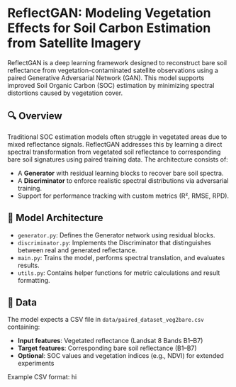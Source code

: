 # ReflectGAN: Modeling Vegetation Effects for Soil Carbon Estimation from Satellite Imagery

ReflectGAN is a deep learning framework designed to reconstruct bare soil reflectance from vegetation-contaminated satellite observations using a paired Generative Adversarial Network (GAN). This model supports improved Soil Organic Carbon (SOC) estimation by minimizing spectral distortions caused by vegetation cover.

## 🔍 Overview

Traditional SOC estimation models often struggle in vegetated areas due to mixed reflectance signals. ReflectGAN addresses this by learning a direct spectral transformation from vegetated soil reflectance to corresponding bare soil signatures using paired training data. The architecture consists of:

- A **Generator** with residual learning blocks to recover bare soil spectra.
- A **Discriminator** to enforce realistic spectral distributions via adversarial training.
- Support for performance tracking with custom metrics (R², RMSE, RPD).

## 🧠 Model Architecture

- `generator.py`: Defines the Generator network using residual blocks.
- `discriminator.py`: Implements the Discriminator that distinguishes between real and generated reflectance.
- `main.py`: Trains the model, performs spectral translation, and evaluates results.
- `utils.py`: Contains helper functions for metric calculations and result formatting.

## 📂 Data

The model expects a CSV file in `data/paired_dataset_veg2bare.csv` containing:
- **Input features**: Vegetated reflectance (Landsat 8 Bands B1–B7)
- **Target features**: Corresponding bare soil reflectance (B1–B7)
- **Optional**: SOC values and vegetation indices (e.g., NDVI) for extended experiments

Example CSV format:
hi